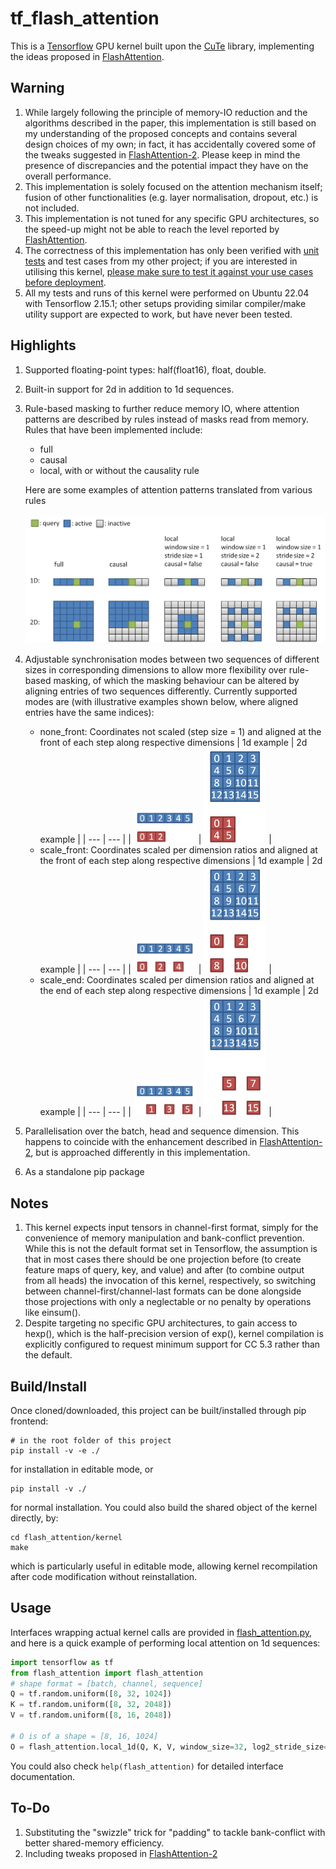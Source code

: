 # tf_flash_attention
This is a [Tensorflow](https://www.tensorflow.org/) GPU kernel built upon the [CuTe](https://github.com/NVIDIA/cutlass/blob/main/media/docs/cpp/cute/00_quickstart.md) library, implementing the ideas proposed in [FlashAttention](https://arxiv.org/abs/2205.14135).

## Warning
1. While largely following the principle of memory-IO reduction and the algorithms described in the paper, this implementation is still based on my understanding of the proposed concepts and contains several design choices of my own; in fact, it has accidentally covered some of the tweaks suggested in [FlashAttention-2](https://arxiv.org/abs/2307.08691).  Please keep in mind the presence of discrepancies and the potential impact they have on the overall performance.
2. This implementation is solely focused on the attention mechanism itself; fusion of other functionalities (e.g. layer normalisation, dropout, etc.) is not included.
3. This implementation is not tuned for any specific GPU architectures, so the speed-up might not be able to reach the level reported by [FlashAttention](https://arxiv.org/abs/2205.14135).
4. The correctness of this implementation has only been verified with [unit tests](flash_attention/tests) and test cases from my other project; if you are interested in utilising this kernel, <ins>please make sure to test it against your use cases before deployment</ins>.
5. All my tests and runs of this kernel were performed on Ubuntu 22.04 with Tensorflow 2.15.1; other setups providing similar compiler/make utility support are expected to work, but have never been tested.

## Highlights
1. Supported floating-point types: half(float16), float, double.
1. Built-in support for 2d in addition to 1d sequences.
2. Rule-based masking to further reduce memory IO, where attention patterns are described by rules instead of masks read from memory. Rules that have been implemented include:
   * full      
   * causal      
   * local, with or without the causality rule
   
   Here are some examples of attention patterns translated from various rules \
   \
   <img src="images/masking_rule_examples.jpg" alt="masking rule examples" width="800"/>
3. Adjustable synchronisation modes between two sequences of different sizes in corresponding dimensions to allow more flexibility over rule-based masking, of which the masking behaviour can be altered by aligning entries of two sequences differently. Currently supported modes are (with illustrative examples shown below, where aligned entries have the same indices):
   * none_front: Coordinates not scaled (step size = 1) and aligned at the front of each step along respective dimensions
      | 1d example | 2d example |
      | --- | --- |
      | <img src="images/none_front_1d.jpg" alt="two 1d sequence synchronised per none_front mode" width="100"/> | <img src="images/none_front_2d.jpg" alt="two 2d sequence synchronised per none_front mode" width="100"/> |
   * scale_front: Coordinates scaled per dimension ratios and aligned at the front of each step along respective dimensions
      | 1d example | 2d example |
      | --- | --- |
      | <img src="images/scale_front_1d.jpg" alt="two 1d sequence synchronised per scale_front mode" width="100"/> | <img src="images/scale_front_2d.jpg" alt="two 2d sequence synchronised per scale_front mode" width="100"/> |
   * scale_end: Coordinates scaled per dimension ratios and aligned at the end of each step along respective dimensions
      | 1d example | 2d example |
      | --- | --- |
      | <img src="images/scale_end_1d.jpg" alt="two 1d sequence synchronised per scale_end mode" width="100"/> | <img src="images/scale_end_2d.jpg" alt="two 2d sequence synchronised per scale_end mode" width="100"/> |   
 
4. Parallelisation over the batch, head and sequence dimension. This happens to coincide with the enhancement described in [FlashAttention-2](https://arxiv.org/abs/2307.08691), but is approached differently in this implementation.
5. As a standalone pip package

## Notes
1. This kernel expects input tensors in channel-first format, simply for the convenience of memory manipulation and bank-conflict prevention. While this is not the default format set in Tensorflow, the assumption is that in most cases there should be one projection before (to create feature maps of query, key, and value) and after (to combine output from all heads) the invocation of this kernel, respectively, so switching between channel-first/channel-last formats can be done alongside those projections with only a neglectable or no penalty by operations like einsum().
2. Despite targeting no specific GPU architectures, to gain access to hexp(), which is the half-precision version of exp(), kernel compilation is explicitly configured to request minimum support for CC 5.3 rather than the default.

## Build/Install
Once cloned/downloaded, this project can be built/installed through pip frontend:
```shell
# in the root folder of this project
pip install -v -e ./
```
for installation in editable mode, or
```shell
pip install -v ./
```
for normal installation. You could also build the shared object of the kernel directly, by:
```shell
cd flash_attention/kernel
make
```
which is particularly useful in editable mode, allowing kernel recompilation after code modification without reinstallation.

## Usage
Interfaces wrapping actual kernel calls are provided in [flash_attention.py](flash_attention/flash_attention.py), and here is a quick example of performing local attention on 1d sequences:
```python
import tensorflow as tf
from flash_attention import flash_attention
# shape format = [batch, channel, sequence]
Q = tf.random.uniform([8, 32, 1024])
K = tf.random.uniform([8, 32, 2048])
V = tf.random.uniform([8, 16, 2048])

# O is of a shape = [8, 16, 1024]
O = flash_attention.local_1d(Q, K, V, window_size=32, log2_stride_size=0, is_causal=False, sync_mode='scale_front')
```
You could also check `help(flash_attention)` for detailed interface documentation.

## To-Do
1. Substituting the "swizzle" trick for "padding" to tackle bank-conflict with better shared-memory efficiency.
2. Including tweaks proposed in [FlashAttention-2](https://arxiv.org/abs/2307.08691)
